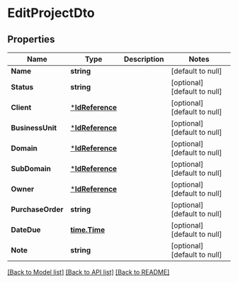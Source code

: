 # EditProjectDto

## Properties
Name | Type | Description | Notes
------------ | ------------- | ------------- | -------------
**Name** | **string** |  | [default to null]
**Status** | **string** |  | [optional] [default to null]
**Client** | [***IdReference**](IdReference.md) |  | [optional] [default to null]
**BusinessUnit** | [***IdReference**](IdReference.md) |  | [optional] [default to null]
**Domain** | [***IdReference**](IdReference.md) |  | [optional] [default to null]
**SubDomain** | [***IdReference**](IdReference.md) |  | [optional] [default to null]
**Owner** | [***IdReference**](IdReference.md) |  | [optional] [default to null]
**PurchaseOrder** | **string** |  | [optional] [default to null]
**DateDue** | [**time.Time**](time.Time.md) |  | [optional] [default to null]
**Note** | **string** |  | [optional] [default to null]

[[Back to Model list]](../README.md#documentation-for-models) [[Back to API list]](../README.md#documentation-for-api-endpoints) [[Back to README]](../README.md)



